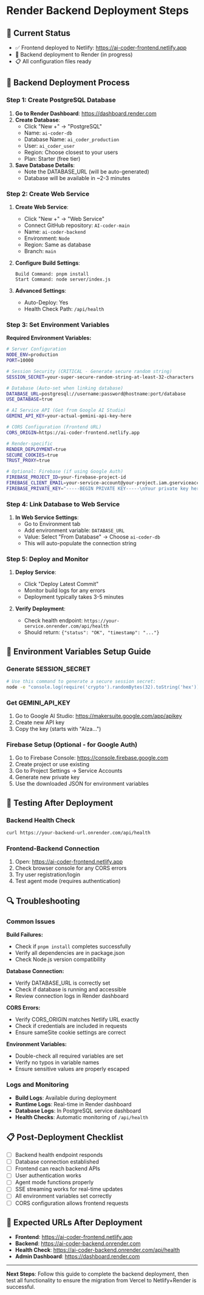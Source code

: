 # Render Backend Deployment Steps

## 🎯 Current Status
- ✅ Frontend deployed to Netlify: https://ai-coder-frontend.netlify.app
- 🔄 Backend deployment to Render (in progress)
- 📋 All configuration files ready

## 🚀 Backend Deployment Process

### Step 1: Create PostgreSQL Database

1. **Go to Render Dashboard**: https://dashboard.render.com
2. **Create Database**:
   - Click "New +" → "PostgreSQL"
   - Name: `ai-coder-db`
   - Database Name: `ai_coder_production`
   - User: `ai_coder_user`
   - Region: Choose closest to your users
   - Plan: Starter (free tier)
3. **Save Database Details**:
   - Note the DATABASE_URL (will be auto-generated)
   - Database will be available in ~2-3 minutes

### Step 2: Create Web Service

1. **Create Web Service**:
   - Click "New +" → "Web Service"
   - Connect GitHub repository: `AI-coder-main`
   - Name: `ai-coder-backend`
   - Environment: `Node`
   - Region: Same as database
   - Branch: `main`

2. **Configure Build Settings**:
   ```
   Build Command: pnpm install
   Start Command: node server/index.js
   ```

3. **Advanced Settings**:
   - Auto-Deploy: Yes
   - Health Check Path: `/api/health`

### Step 3: Set Environment Variables

**Required Environment Variables:**

```bash
# Server Configuration
NODE_ENV=production
PORT=10000

# Session Security (CRITICAL - Generate secure random string)
SESSION_SECRET=your-super-secure-random-string-at-least-32-characters

# Database (Auto-set when linking database)
DATABASE_URL=postgresql://username:password@hostname:port/database
USE_DATABASE=true

# AI Service API (Get from Google AI Studio)
GEMINI_API_KEY=your-actual-gemini-api-key-here

# CORS Configuration (Frontend URL)
CORS_ORIGIN=https://ai-coder-frontend.netlify.app

# Render-specific
RENDER_DEPLOYMENT=true
SECURE_COOKIES=true
TRUST_PROXY=true

# Optional: Firebase (if using Google Auth)
FIREBASE_PROJECT_ID=your-firebase-project-id
FIREBASE_CLIENT_EMAIL=your-service-account@your-project.iam.gserviceaccount.com
FIREBASE_PRIVATE_KEY="-----BEGIN PRIVATE KEY-----\nYour private key here\n-----END PRIVATE KEY-----"
```

### Step 4: Link Database to Web Service

1. **In Web Service Settings**:
   - Go to Environment tab
   - Add environment variable: `DATABASE_URL`
   - Value: Select "From Database" → Choose `ai-coder-db`
   - This will auto-populate the connection string

### Step 5: Deploy and Monitor

1. **Deploy Service**:
   - Click "Deploy Latest Commit"
   - Monitor build logs for any errors
   - Deployment typically takes 3-5 minutes

2. **Verify Deployment**:
   - Check health endpoint: `https://your-service.onrender.com/api/health`
   - Should return: `{"status": "OK", "timestamp": "..."}`

## 🔧 Environment Variables Setup Guide

### Generate SESSION_SECRET
```bash
# Use this command to generate a secure session secret:
node -e "console.log(require('crypto').randomBytes(32).toString('hex'))"
```

### Get GEMINI_API_KEY
1. Go to Google AI Studio: https://makersuite.google.com/app/apikey
2. Create new API key
3. Copy the key (starts with "AIza...")

### Firebase Setup (Optional - for Google Auth)
1. Go to Firebase Console: https://console.firebase.google.com
2. Create project or use existing
3. Go to Project Settings → Service Accounts
4. Generate new private key
5. Use the downloaded JSON for environment variables

## 🧪 Testing After Deployment

### Backend Health Check
```bash
curl https://your-backend-url.onrender.com/api/health
```

### Frontend-Backend Connection
1. Open: https://ai-coder-frontend.netlify.app
2. Check browser console for any CORS errors
3. Try user registration/login
4. Test agent mode (requires authentication)

## 🔍 Troubleshooting

### Common Issues

**Build Failures:**
- Check if `pnpm install` completes successfully
- Verify all dependencies are in package.json
- Check Node.js version compatibility

**Database Connection:**
- Verify DATABASE_URL is correctly set
- Check if database is running and accessible
- Review connection logs in Render dashboard

**CORS Errors:**
- Verify CORS_ORIGIN matches Netlify URL exactly
- Check if credentials are included in requests
- Ensure sameSite cookie settings are correct

**Environment Variables:**
- Double-check all required variables are set
- Verify no typos in variable names
- Ensure sensitive values are properly escaped

### Logs and Monitoring
- **Build Logs**: Available during deployment
- **Runtime Logs**: Real-time in Render dashboard
- **Database Logs**: In PostgreSQL service dashboard
- **Health Checks**: Automatic monitoring of `/api/health`

## 📋 Post-Deployment Checklist

- [ ] Backend health endpoint responds
- [ ] Database connection established
- [ ] Frontend can reach backend APIs
- [ ] User authentication works
- [ ] Agent mode functions properly
- [ ] SSE streaming works for real-time updates
- [ ] All environment variables set correctly
- [ ] CORS configuration allows frontend requests

## 🎯 Expected URLs After Deployment

- **Frontend**: https://ai-coder-frontend.netlify.app
- **Backend**: https://ai-coder-backend.onrender.com
- **Health Check**: https://ai-coder-backend.onrender.com/api/health
- **Admin Dashboard**: https://dashboard.render.com

---

**Next Steps**: Follow this guide to complete the backend deployment, then test all functionality to ensure the migration from Vercel to Netlify+Render is successful.
